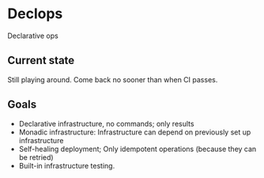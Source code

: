 # Declops

Declarative ops

## Current state

Still playing around.
Come back no sooner than when CI passes.

## Goals

* Declarative infrastructure, no commands; only results
* Monadic infrastructure: Infrastructure can depend on previously set up infrastructure
* Self-healing deployment; Only idempotent operations (because they can be retried)
* Built-in infrastructure testing.
